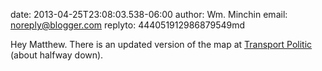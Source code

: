 date: 2013-04-25T23:08:03.538-06:00
author: Wm. Minchin
email: noreply@blogger.com
replyto: 444051912986879549md

Hey Matthew. There is an updated version of the map at <a href="http://www.thetransportpolitic.com/2012/09/11/profitable-or-not-china-doubles-down-on-investments-in-new-metro-systems/">Transport Politic</a> (about halfway down).
